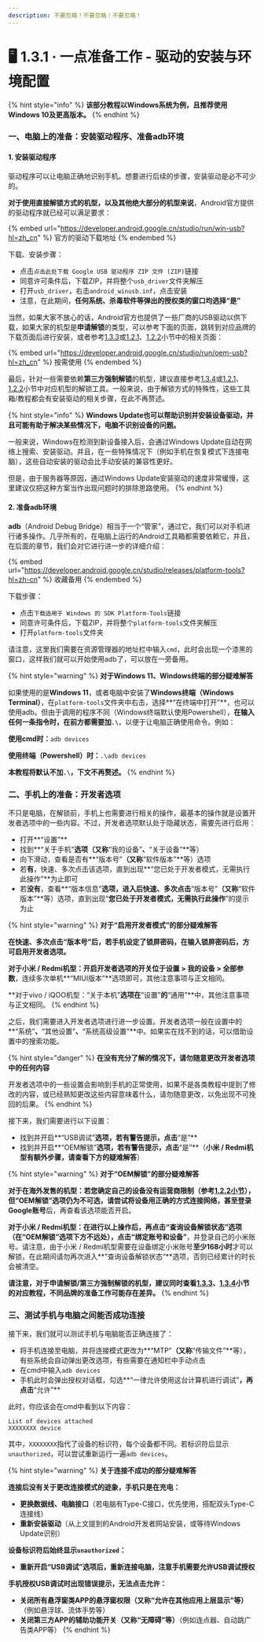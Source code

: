 ```yaml
---
description: 不要忽略！不要忽略！不要忽略！
---
```


# 🖥 1.3.1 · 一点准备工作 - 驱动的安装与环境配置

{% hint style="info" %}
**该部分教程以Windows系统为例，且推荐使用Windows 10及更高版本。**
{% endhint %}

### 一、电脑上的准备：安装驱动程序、准备adb环境

#### 1. 安装驱动程序

驱动程序可以让电脑正确地识别手机。想要进行后续的步骤，安装驱动是必不可少的。

**对于使用直接解锁方式的机型，以及其他绝大部分的机型来说**，Android官方提供的驱动程序就已经可以满足要求：

{% embed url="https://developer.android.google.cn/studio/run/win-usb?hl=zh_cn" %}
官方的驱动下载地址
{% endembed %}

下载、安装步骤：

* 点击`点击此处下载 Google USB 驱动程序 ZIP 文件 (ZIP)`链接
* 同意许可条件后，下载ZIP，并将整个`usb_driver`文件夹解压
* 打开`usb_driver`，右击`android_winusb.inf`，点击安装
* 注意，在此期间，**任何系统、杀毒软件等弹出的授权类的窗口均选择“是”**

当然，如果大家不放心的话，Android官方也提供了一些厂商的USB驱动以供下载，如果大家的机型是**申请解锁**的类型，可以参考下面的页面，跳转到对应品牌的下载页面后进行安装，或者参考[1.3.3](apply.md)或[1.2.1](../check\_qualification/for\_domestic\_models.md)、[1.2.2](../check\_qualification/for\_global\_models.md)小节中的相关页面：

{% embed url="https://developer.android.google.cn/studio/run/oem-usb?hl=zh_cn" %}
按需使用
{% endembed %}

最后，针对一些需要依赖**第三方强制解锁**的机型，建议直接参考[1.](../check\_qualification/for\_domestic\_models.md)[3.4](crack.md)或[1.2.1](../check\_qualification/for\_domestic\_models.md)、[1.2.2](../check\_qualification/for\_global\_models.md)小节中对应机型的解锁工具。一般来说，由于解锁方式的特殊性，这些工具箱/教程都会有安装驱动的相关步骤，在此不再赘述。

{% hint style="info" %}
**Windows Update也可以帮助识别并安装设备驱动，并且可能有助于解决某些情况下，电脑不识别设备的问题。**

一般来说，Windows在检测到新设备接入后，会通过Windows Update自动在网络上搜索、安装驱动。并且，在一些特殊情况下（例如手机在恢复模式下连接电脑），这些自动安装的驱动会比手动安装的兼容性更好。

但是，由于服务器等原因，通过Windows Update安装驱动的速度非常缓慢，这里建议仅把这种方案当作出现问题时的排除思路使用。
{% endhint %}

#### 2. 准备adb环境

**adb**（Android Debug Bridge）相当于一个“管家”，通过它，我们可以对手机进行诸多操作。几乎所有的，在电脑上运行的Android工具箱都需要依赖它，并且，在后面的章节，我们会对它进行进一步的详细介绍：

{% embed url="https://developer.android.google.cn/studio/releases/platform-tools?hl=zh-cn" %}
收藏备用
{% endembed %}

下载步骤：

* 点击`下载适用于 Windows 的 SDK Platform-Tools`链接
* 同意许可条件后，下载ZIP，并将整个`platform-tools`文件夹解压
* 打开`platform-tools`文件夹

请注意，这里我们需要在资源管理器的地址栏中输入`cmd`，此时会出现一个漆黑的窗口，这样我们就可以开始使用adb了，可以放在一旁备用。

{% hint style="warning" %}
**对于Windows 11、Windows终端的部分疑难解答**

如果使用的是**Windows 11**，或者电脑中安装了**Windows终端（Windows Terminal）**，在`platform-tools`文件夹中右击，选择**“在终端中打开”**，也可以使用adb。但由于调用的程序不同（Windows终端默认使用Powershell），**在输入任何一条指令时，在前方都需要加`.\`**，以便于让电脑正确使用命令。例如：

**使用cmd时：**`adb devices`

**使用终端（Powershell）时：**`.\adb devices`

**本教程将默认不加`.\`，下文不再赘述。**
{% endhint %}

### 二、手机上的准备：开发者选项

不只是电脑，在解锁前，手机上也需要进行相关的操作，最基本的操作就是设置开发者选项中的一些内容。不过，开发者选项默认处于隐藏状态，需要先进行启用：

* 打开**“设置”**
* 找到**“关于手机”**选项（又称**“我的设备”**、**“关于设备”**等）
* 向下滑动，查看是否有**“版本号”**（又称**“软件版本”**等）选项
* 若**有**，快速、多次点击该选项，直到出现**“您已处于开发者模式，无需执行此操作”**为止即可
* 若**没有**，查看**“版本信息”**选项，进入后快速、多次点击**“版本号”**（又称**“软件版本”**等）选项，直到出现“**您已处于开发者模式，无需执行此操作**”的提示为止

{% hint style="warning" %}
**对于“启用开发者模式”的部分疑难解答**

**在快速、多次点击“版本号”后，若手机设定了锁屏密码，在输入锁屏密码后，方可启用开发者选项。**

**对于小米 / Redmi机型：**开启开发者选项的开关位于**设置 > 我的设备 > 全部参数**，连续多次单机**“MIUI版本”**选项即可，其他注意事项与正文相同。

**对于vivo / iQOO机型：“关于本机”**选项在**“设置”**的**“通用”**中，其他注意事项与正文相同。
{% endhint %}

之后，我们需要进入开发者选项进行进一步设置。开发者选项一般在设置中的**“系统”**、**“其他设置”**、**“系统高级设置”**中。如果实在找不到的话，可以借助设置中的搜索功能。

{% hint style="danger" %}
**在没有充分了解的情况下，请勿随意更改开发者选项中的任何内容**

开发者选项中的一些设置会影响到手机的正常使用，如果不是各类教程中提到了修改的内容，或已经熟知更改这些内容意味着什么，请勿随意更改，以免出现不可挽回的后果。
{% endhint %}

接下来，我们需要进行以下设置：

* 找到并开启**“USB调试”**选项，若有警告提示，点击**“是”**
* 找到并开启**“OEM解锁”**选项，若有警告提示，点击**“是”**（**小米 / Redmi机型有额外步骤，请查看下方的疑难解答**）

{% hint style="warning" %}
**对于“OEM解锁”的部分疑难解答**

**对于在海外发售的机型：**若您确定自己的设备没有运营商限制（参考[1.2.2小节](../check\_qualification/for\_global\_models.md)），但**“OEM解锁”**选项仍为不可选，请尝试**将设备用正确的方式连接网络，甚至登录Google账号**后，再查看该选项能否开启。

**对于小米 / Redmi机型：**在进行以上操作后，再点击**“查询设备解锁状态”**选项（在**“OEM解锁”**选项下方不远处），点击**“绑定账号和设备”**，并登录自己的小米账号。请注意，由于小米 / Redmi机型需要在设备绑定小米账号**至少168小时**才可以解锁，在此期间请勿再次进入**”查询设备解锁状态“**选项，否则已经累计的时长会被清空。

**请注意，对于申请解锁/第三方强制解锁的机型，建议同时查看**[**1.3.3**](apply.md)**、**[**1.3.4**](crack.md)**小节的对应教程，不同品牌的准备工作可能存在差异。**
{% endhint %}

### 三、测试手机与电脑之间能否成功连接

接下来，我们就可以测试手机与电脑能否正确连接了：

* 将手机连接至电脑，并将连接模式更改为**“MTP”**（又称**“传输文件”**等），有些系统会自动弹出更改选项，有些需要在通知栏中手动点击
* 在cmd中输入`adb devices`
* 手机此时会弹出授权对话框，勾选**“一律允许使用这台计算机进行调试”**，再点击**“允许”**

此时，你应该会在cmd中看到以下内容：

```
List of devices attached 
XXXXXXXX device
```

其中，`XXXXXXXX`指代了设备的标识符，每个设备都不同。若标识符后显示`unauthorized`，可以尝试重新运行一遍`adb devices`。

{% hint style="warning" %}
**关于连接不成功的部分疑难解答**

**连接后没有关于更改连接模式的迹象，手机只是在充电：**

* **更换数据线、电脑接口**（若电脑有Type-C接口，优先使用，搭配双头Type-C连接线）
* **重新安装驱动**（从上文提到的Android开发者网站安装，或等待Windows Update识别）

**设备标识符后始终显示`unauthorized`：**

* **重新开启“USB调试”选项后，重新连接电脑，注意手机需要允许USB调试授权**

**手机授权USB调试时出现错误提示，无法点击允许：**

* **关闭所有悬浮窗类APP的悬浮窗权限（又称“允许在其他应用上层显示”等）**（例如悬浮球、流体手势等）
* **关闭第三方APP的辅助功能开关（又称“无障碍”等）**（例如连点器、自动跳广告类APP等）
{% endhint %}
